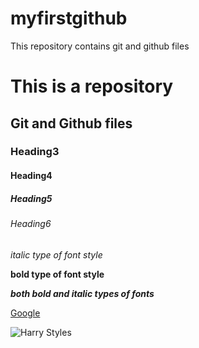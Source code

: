 # myfirstgithub
This repository contains git and github files

# This is a repository
## Git and Github files
### Heading3
#### Heading4
##### Heading5
###### Heading6

*italic type of font style*

**bold type of font style**

***both bold and italic types of fonts***

[Google](https://www.google.com/) 

![Harry Styles](http://travelcentremaldives.com/maldives-blog/wp-content/uploads/2015/03/onedirection-bg.jpg)
